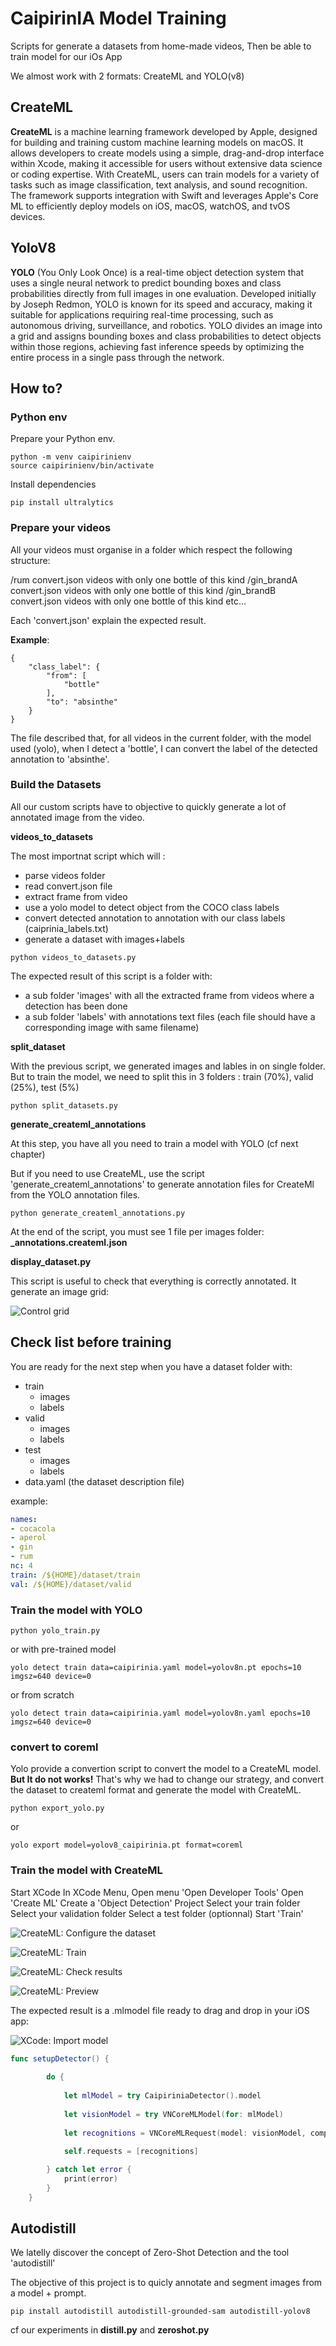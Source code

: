 # CaipirinIA Model Training

Scripts for generate a datasets from home-made videos, Then be able to train model for our iOs App

We almost work with 2 formats: CreateML and YOLO(v8)


## CreateML

**CreateML** is a machine learning framework developed by Apple, designed for building and training custom machine learning models on macOS. It allows developers to create models using a simple, drag-and-drop interface within Xcode, making it accessible for users without extensive data science or coding expertise. With CreateML, users can train models for a variety of tasks such as image classification, text analysis, and sound recognition. The framework supports integration with Swift and leverages Apple's Core ML to efficiently deploy models on iOS, macOS, watchOS, and tvOS devices.


## YoloV8


**YOLO** (You Only Look Once) is a real-time object detection system that uses a single neural network to predict bounding boxes and class probabilities directly from full images in one evaluation. Developed initially by Joseph Redmon, YOLO is known for its speed and accuracy, making it suitable for applications requiring real-time processing, such as autonomous driving, surveillance, and robotics. YOLO divides an image into a grid and assigns bounding boxes and class probabilities to detect objects within those regions, achieving fast inference speeds by optimizing the entire process in a single pass through the network.



## How to?

### Python env

Prepare your Python env.

```
python -m venv caipirinienv
source caipirinienv/bin/activate
```

Install dependencies
```
pip install ultralytics
```

### Prepare your videos

All your videos must organise in a folder which respect the following structure:

/rum
    convert.json
    videos with only one bottle of this kind
/gin_brandA
    convert.json
    videos with only one bottle of this kind
/gin_brandB
    convert.json
    videos with only one bottle of this kind
etc...

Each 'convert.json' explain the expected result.

**Example**: 

```
{
    "class_label": {
        "from": [
            "bottle"
        ],
        "to": "absinthe"
    }
}
```
The file described that, for all videos in the current folder, with the model used (yolo), when I detect a 'bottle', I can convert the label of the detected annotation to 'absinthe'.


### Build the Datasets

All our custom scripts have to objective to quickly generate a lot of annotated image from the video.

**videos_to_datasets**

The most importnat script which will :
- parse videos folder
- read convert.json file
- extract frame from video
- use a yolo model to detect object from the COCO class labels
- convert detected annotation to annotation with our class labels (caiprinia_labels.txt)
- generate a dataset with images+labels

```
python videos_to_datasets.py
```

The expected result of this script is a folder with:
- a sub folder 'images' with all the extracted frame from videos where a detection has been done
- a sub folder 'labels' with annotations text files (each file should have a corresponding image with same filename)

**split_dataset**

With the previous script, we generated images and lables in on single folder.
But to train the model, we need to split this in 3 folders : train (70%), valid (25%), test (5%)

```
python split_datasets.py
```

**generate_createml_annotations**

At this step, you have all you need to train a model with YOLO (cf next chapter)

But if you need to use CreateML, use the script 'generate_createml_annotations' to generate annotation files for CreateMl from the YOLO annotation files. 

```
python generate_createml_annotations.py
```
At the end of the script, you must see 1 file per images folder:  **_annotations.createml.json**

**display_dataset.py**

This script is useful to check that everything is correctly annotated.
It generate an image grid:

![Control grid](Figure_1.png)


## Check list before training

You are ready for the next step when you have a dataset folder with:

- train
    - images 
    - labels
- valid
    - images
    - labels
- test
    - images
    - labels
- data.yaml (the dataset description file)

example:
```yaml
names:
- cocacola
- aperol
- gin
- rum
nc: 4
train: /${HOME}/dataset/train
val: /${HOME}/dataset/valid
```



### Train the model with YOLO



```
python yolo_train.py
```
or with pre-trained model
```
yolo detect train data=caipirinia.yaml model=yolov8n.pt epochs=10 imgsz=640 device=0
```
or from scratch
```
yolo detect train data=caipirinia.yaml model=yolov8n.yaml epochs=10 imgsz=640 device=0
```

### convert to coreml 

Yolo provide a convertion script to convert the model to a CreateML model.
**But It do not works!** 
That's why we had to change our strategy, and convert the dataset to createml format and generate the model with CreateML.

```
python export_yolo.py
```
or
```
yolo export model=yolov8_caipirinia.pt format=coreml
```

### Train the model with CreateML

Start XCode
In XCode Menu, Open menu 'Open Developer Tools'
Open 'Create ML'
Create a 'Object Detection' Project
Select your train folder
Select your validation folder
Select a test folder (optionnal)
Start 'Train'

![CreateML: Configure the dataset](screenshots/Capture%20d’écran%202024-10-06%20à%2009.48.55.png)

![CreateML: Train](screenshots/Capture%20d’écran%202024-10-06%20à%2009.49.04.png)

![CreateML: Check results](screenshots/Capture%20d’écran%202024-10-06%20à%2009.49.24.png)

![CreateML: Preview](screenshots/Capture%20d’écran%202024-10-06%20à%2009.49.38.png)


The expected result is a .mlmodel file ready to drag and drop in your iOS app:

![XCode: Import model](screenshots/Capture%20d’écran%202024-10-06%20à%2009.50.52.png)

```swift
func setupDetector() {
        
        do {
        
            let mlModel = try CaipiriniaDetector().model
            
            let visionModel = try VNCoreMLModel(for: mlModel)
          
            let recognitions = VNCoreMLRequest(model: visionModel, completionHandler: detectionDidComplete)
                       
            self.requests = [recognitions]

        } catch let error {
            print(error)
        }
    }
```



## Autodistill

We latelly discover the concept of Zero-Shot Detection and the tool 'autodistill'

The objective of this project is to quicly annotate and segment images from a model + prompt.

```
pip install autodistill autodistill-grounded-sam autodistill-yolov8
```

cf our experiments in **distill.py** and **zeroshot.py**
